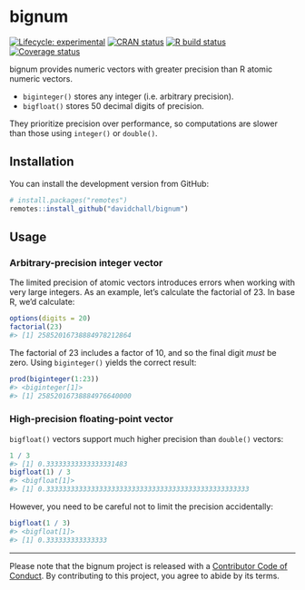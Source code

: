 
<!-- README.md is generated from README.Rmd. Please edit that file -->

# bignum

<!-- badges: start -->

[![Lifecycle:
experimental](https://img.shields.io/badge/lifecycle-experimental-orange.svg)](https://www.tidyverse.org/lifecycle/#experimental)
[![CRAN
status](https://www.r-pkg.org/badges/version/bignum)](https://CRAN.R-project.org/package=bignum)
[![R build
status](https://github.com/davidchall/bignum/workflows/R-CMD-check/badge.svg)](https://github.com/davidchall/bignum/actions)
[![Coverage
status](https://codecov.io/gh/davidchall/bignum/branch/master/graph/badge.svg)](https://codecov.io/gh/davidchall/bignum?branch=master)
<!-- badges: end -->

bignum provides numeric vectors with greater precision than R atomic
numeric vectors.

-   `biginteger()` stores any integer (i.e. arbitrary precision).
-   `bigfloat()` stores 50 decimal digits of precision.

They prioritize precision over performance, so computations are slower
than those using `integer()` or `double()`.

## Installation

You can install the development version from GitHub:

``` r
# install.packages("remotes")
remotes::install_github("davidchall/bignum")
```

## Usage

### Arbitrary-precision integer vector

The limited precision of atomic vectors introduces errors when working
with very large integers. As an example, let’s calculate the factorial
of 23. In base R, we’d calculate:

``` r
options(digits = 20)
factorial(23)
#> [1] 25852016738884978212864
```

The factorial of 23 includes a factor of 10, and so the final digit
*must* be zero. Using `biginteger()` yields the correct result:

``` r
prod(biginteger(1:23))
#> <biginteger[1]>
#> [1] 25852016738884976640000
```

### High-precision floating-point vector

`bigfloat()` vectors support much higher precision than `double()`
vectors:

``` r
1 / 3
#> [1] 0.33333333333333331483
bigfloat(1) / 3
#> <bigfloat[1]>
#> [1] 0.33333333333333333333333333333333333333333333333333
```

However, you need to be careful not to limit the precision accidentally:

``` r
bigfloat(1 / 3)
#> <bigfloat[1]>
#> [1] 0.333333333333333
```

------------------------------------------------------------------------

Please note that the bignum project is released with a [Contributor Code
of
Conduct](https://contributor-covenant.org/version/2/0/CODE_OF_CONDUCT.html).
By contributing to this project, you agree to abide by its terms.
